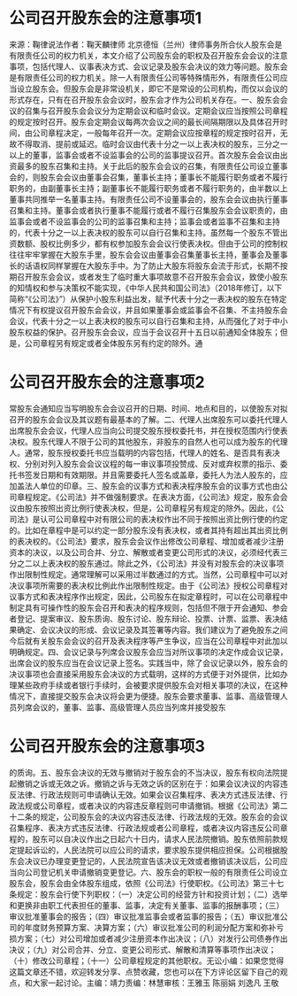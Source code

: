 # 公司召开股东会的注意事项1

来源：鞠律说法作者：鞠天麟律师 北京德恒（兰州）律师事务所合伙人股东会是有限责任公司的权力机关，本文介绍了公司股东会的职权及召开股东会会议的注意事项，包括代理人、议事表决方式、会议记录及股东会决议的效力等问题。股东会是有限责任公司的权力机关。除一人有限责任公司等特殊情形外，有限责任公司应当设立股东会。但股东会是非常设机关，即它不是常设的公司机构，而仅以会议的形式存在，只有在召开股东会会议时，股东会才作为公司机关存在。一、股东会会议的召集与召开股东会会议分为定期会议和临时会议。定期会议应当按照公司章程的规定按时召开。股东会定期会议每两次会议之间的最长间隔期限以及具体召开时间，由公司章程决定，一般每年召开一次。定期会议应按章程的规定按时召开，无故不得取消、提前或延迟。临时会议由代表十分之一以上表决权的股东，三分之一以上的董事，监事会或者不设监事会的公司的监事提议召开。首次股东会会议由出资最多的股东召集和主持。关于此后的股东会会议的召集，有限责任公司设立董事会的，则股东会会议由董事会召集，董事长主持；董事长不能履行职务或者不履行职务的，由副董事长主持；副董事长不能履行职务或者不履行职务的，由半数以上董事共同推举一名董事主持。有限责任公司不设董事会的，股东会会议由执行董事召集和主持。董事会或者执行董事不能履行或者不履行召集股东会会议职责的，由监事会或者不设监事会的公司的监事召集和主持；监事会或者监事不召集和主持的，代表十分之一以上表决权的股东可以自行召集和主持。虽然每一个股东不管出资数额、股权比例多少，都有权参加股东会会议行使表决权。但由于公司的控制权往往牢牢掌握在大股东手里，股东会会议由董事会召集董事长主持，董事会及董事长的话语权同样掌握在大股东手中。为了防止大股东将股东会流于形式，长期不按期召开股东会会议，或者发生了临时重大事项故意不召开股东会会议，致使小股东的知情权和参与决策权不能实现，《中华人民共和国公司法》（2018年修订，以下简称“《公司法》”）从保护小股东利益出发，赋予代表十分之一表决权的股东在特定情况下有权提议召开股东会会议，并且如果董事会或监事会不召集、不主持股东会会议，代表十分之一以上表决权的股东可以自行召集和主持，从而强化了对于中小股东权益的保护。召开股东会会议，应当于会议召开十五日以前通知全体股东；但是，公司章程另有规定或者全体股东另有约定的除外。通

# 公司召开股东会的注意事项2

常股东会通知应当写明股东会会议召开的日期、时间、地点和目的，以使股东对拟召开的股东会会议及其议题有最基本的了解。二、代理人出席股东可以委托代理人出席股东会会议，代理人应当向公司提交股东授权委托书，并在授权范围内行使表决权。股东代理人不限于公司的其他股东，非股东的自然人也可以成为股东的代理人。通常，股东授权委托书应当载明的内容包括，代理人的姓名、是否具有表决权、分别对列入股东会会议议程的每一审议事项投赞成、反对或弃权票的指示、委托书签发日期和有效期限。并且需要委托人签名或盖章，委托人为法人股东的，应加盖法人单位的印章。三、股东会的议事方式和表决程序股东会的议事方式也由公司章程规定。《公司法》并不做强制要求。在表决方面，《公司法》规定，股东会会议由股东按照出资比例行使表决权，但是，公司章程另有规定的除外。因此，《公司法》是认可公司章程中对有限公司的表决权作出不同于按照出资比例行使的约定的。比如在章程中是可以约定一部分股东没有表决权，或者其持有超出其出资比例的表决权的。《公司法》要求，股东会会议作出修改公司章程、增加或者减少注册资本的决议，以及公司合并、分立、解散或者变更公司形式的决议，必须经代表三分之二以上表决权的股东通过。除此之外，《公司法》并没有对股东会的决议事项作出限制性规定。通常理解可以采用过半数通过的方式。当然，公司章程中可以对决议事项所需要的表决权比例此作出限制性规定。由于《公司法》授权公司章程对议事方式和表决程序作出规定，因此，公司股东在拟定章程时，可以在公司章程中制定具有可操作性的股东会召开和表决的程序规则，包括但不限于开会通知、参会者登记、提案审议、股东质询、股东讨论、股东辩论、投票、计票、监票、表决结果确定、会议决议的形成、会议记录及其签署等内容。我们建议为了避免股东之间今后就有关股东会会议的召开及表决程序等产生争议，应当在公司章程中对此加以明确规定。四、会议记录与列席会议股东会应当对所议事项的决定作成会议记录，出席会议的股东应当在会议记录上签名。实践当中，除了会议记录以外，股东会的决议事项也会直接采用股东会决议的方式载明，这样的方式便于对外提供，比如办理某些政府手续或者银行手续时，会被要求提供股东会对相关事项的决议，在这种情况下，直接提交股东会决议将会更为便捷。股东会要求董事、监事、高级管理人员列席会议的，董事、监事、高级管理人员应当列席并接受股东

# 公司召开股东会的注意事项3

的质询。五、股东会决议的无效与撤销对于股东会的不当决议，股东有权向法院提起撤销之诉或无效之诉。撤销之诉与无效之诉的区别在于：如果会议决议的内容违反法律、行政法规则可申请确认无效。如果会议召集程序、表决方式违反法律、行政法规或公司章程，或者决议的内容违反章程则可申请撤销。根据《公司法》第二十二条的规定，公司股东会的决议内容违反法律、行政法规的无效。股东会的会议召集程序、表决方式违反法律、行政法规或者公司章程，或者决议内容违反公司章程的，股东可以自决议作出之日起六十日内，请求人民法院撤销。股东依照前款规定提起诉讼的，人民法院可以应公司的请求，要求股东提供相应担保。公司根据股东会决议已办理变更登记的，人民法院宣告该决议无效或者撤销该决议后，公司应当向公司登记机关申请撤销变更登记。六、股东会的职权一般的有限责任公司设立股东会，股东会由全体股东组成，依照《公司法》行使职权。《公司法》第三十七条规定：股东会行使下列职权：（一）决定公司的经营方针和投资计划；（二）选举和更换非由职工代表担任的董事、监事，决定有关董事、监事的报酬事项；（三）审议批准董事会的报告；（四）审议批准监事会或者监事的报告；（五）审议批准公司的年度财务预算方案、决算方案；（六）审议批准公司的利润分配方案和弥补亏损方案；（七）对公司增加或者减少注册资本作出决议；（八）对发行公司债券作出决议；（九）对公司合并、分立、变更公司形式、解散和清算等事项作出决议；（十）修改公司章程；（十一）公司章程规定的其他职权。无讼小编：如果您觉得这篇文章还不错，欢迎转发分享、点赞收藏，您也可以在下方评论区留下自己的观点，和大家一起讨论。主编：靖力责编：林慧审核：王雅玉 陈丽娟 刘逸凡 王敬

